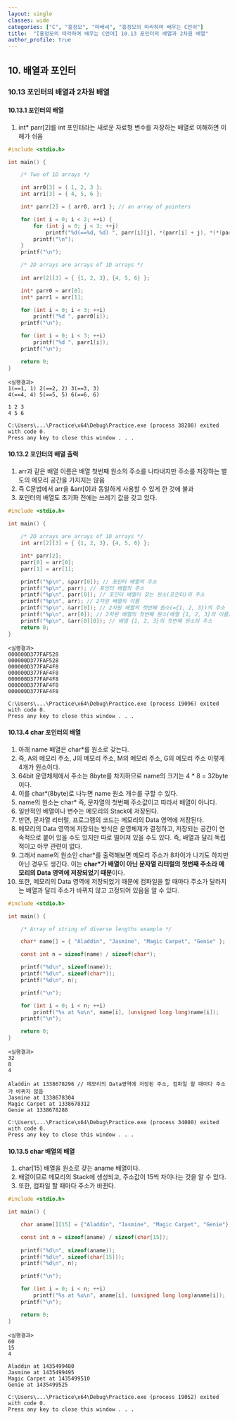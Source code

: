 ```yaml
---
layout: single
classes: wide
categories: ["C", "홍정모", "따배씨", "홍정모의 따라하며 배우는 C언어"]
title:  "[홍정모의 따라하며 배우는 C언어] 10.13 포인터의 배열과 2차원 배열"
author_profile: true
---
```


## 10. 배열과 포인터

### 10.13 포인터의 배열과 2차원 배열

#### 10.13.1 포인터의 배열

1. int* parr[2]를 int 포인터라는 새로운 자료형 변수를 저장하는 배열로 이해하면 이해가 쉬움

```c
#include <stdio.h>

int main() {

	/* Two of 1D arrays */

	int arr0[3] = { 1, 2, 3 };
	int arr1[3] = { 4, 5, 6 };

	int* parr[2] = { arr0, arr1 }; // an array of pointers

	for (int i = 0; i < 2; ++i) {
		for (int j = 0; j < 3; ++j)
			printf("%d(==%d, %d) ", parr[i][j], *(parr[i] + j), *(*(parr + i) + j)); // == (*(parr + i))[j]
		printf("\n");
	}
	printf("\n");

	/* 2D arrays are arrays of 1D arrays */
    
	int arr[2][3] = { {1, 2, 3}, {4, 5, 6} };

	int* parr0 = arr[0];
	int* parr1 = arr[1];

	for (int i = 0; i < 3; ++i)
		printf("%d ", parr0[i]);
	printf("\n");

	for (int i = 0; i < 3; ++i)
		printf("%d ", parr1[i]);
	printf("\n");

	return 0;
}
```
```
<실행결과>
1(==1, 1) 2(==2, 2) 3(==3, 3)
4(==4, 4) 5(==5, 5) 6(==6, 6)

1 2 3
4 5 6

C:\Users\...\Practice\x64\Debug\Practice.exe (process 38208) exited with code 0.
Press any key to close this window . . .
```

#### 10.13.2 포인터의 배열 출력

1. arr과 같은 배열 이름은 배열 첫번째 원소의 주소를 나타내지만 주소를 저장하는 별도의 메모리 공간을 가지지는 않음
2. 즉 C문법에서 arr을 &arr[0]과 동일하게 사용할 수 있게 한 것에 불과
3. 포인터의 배열도 초기화 전에는 쓰레기 값을 갖고 있다.

```c
#include <stdio.h>

int main() {
    
	/* 2D arrays are arrays of 1D arrays */
	int arr[2][3] = { {1, 2, 3}, {4, 5, 6} };

	int* parr[2];
	parr[0] = arr[0];
	parr[1] = arr[1];

	printf("%p\n", &parr[0]); // 포인터 배열의 주소
	printf("%p\n", parr); // 포인터 배열의 주소
	printf("%p\n", parr[0]); // 포인터 배열이 갖는 원소(포인터)의 주소
	printf("%p\n", arr); // 2차원 배열의 이름
	printf("%p\n", &arr[0]); // 2차원 배열의 첫번째 원소(={1, 2, 3})의 주소
	printf("%p\n", arr[0]); // 2차원 배열의 첫번째 원소(배열 {1, 2, 3}의 이름)
	printf("%p\n", &arr[0][0]); // 배열 {1, 2, 3}의 첫번째 원소의 주소
	return 0;
}
```
```
<실행결과>
000000D377FAF528
000000D377FAF528
000000D377FAF4F8
000000D377FAF4F8
000000D377FAF4F8
000000D377FAF4F8
000000D377FAF4F8

C:\Users\...\Practice\x64\Debug\Practice.exe (process 19096) exited with code 0.
Press any key to close this window . . .
```

#### 10.13.4 char 포인터의 배열

1. 아래 name 배열은 char*를 원소로 갖는다.
2. 즉, A의 메모리 주소, J의 메모리 주소, M의 메모리 주소, G의 메모리 주소 이렇게 4개가 원소이다.
3. 64bit 운영체제에서 주소는 8byte를 차지하므로 name의 크기는 4 * 8 = 32byte이다.
4. 이를 char*(8byte)로 나누면 name 원소 개수를 구할 수 있다.
5. name의 원소는 char* 즉, 문자열의 첫번째 주소값이고 따라서 배열이 아니다.
6. 일반적인 배열이나 변수는 메모리의 Stack에 저장된다.
7. 반면, 문자열 리터럴, 프로그램의 코드는 메모리의 Data 영역에 저장된다. 
8. 메모리의 Data 영역에 저장되는 방식은 운영체제가 결정하고, 저장되는 공간이 연속적으로 붙어 있을 수도 있지만 따로 떨어져 있을 수도 있다. 즉, 배열과 달리 독립적이고 아무 관련이 없다.
9. 그래서 name의 원소인 char\*를 출력해보면 메모리 주소가 8차이가 나기도 하지만 아닌 경우도 생긴다. 이는 **char\*가 배열이 아닌 문자열 리터럴의 첫번째 주소라 메모리의 Data 영역에 저장되었기 때문**이다.
10. 또한, 메모리의 Data 영역에 저장되었기 때문에 컴파일을 할 때마다 주소가 달라지는 배열과 달리 주소가 바뀌지 않고 고정되어 있음을 알 수 있다.

```c
#include <stdio.h>

int main() {

	/* Array of string of diverse lengths example */

	char* name[] = { "Aladdin", "Jasmine", "Magic Carpet", "Genie" };

	const int n = sizeof(name) / sizeof(char*);

	printf("%d\n", sizeof(name));
	printf("%d\n", sizeof(char*));
	printf("%d\n", n);

	printf("\n");

	for (int i = 0; i < n; ++i)
		printf("%s at %u\n", name[i], (unsigned long long)name[i]);
	printf("\n");

	return 0;
}
```
```
<실행결과>
32
8
4

Aladdin at 1338678296 // 메모리의 Data영역에 저장된 주소, 컴파일 할 때마다 주소가 바뀌지 않음
Jasmine at 1338678304
Magic Carpet at 1338678312
Genie at 1338678288

C:\Users\...\Practice\x64\Debug\Practice.exe (process 34080) exited with code 0.
Press any key to close this window . . .
```

#### 10.13.5 char 배열의 배열

1. char[15] 배열을 원소로 갖는 aname 배열이다.
2. 배열이므로 메모리의 Stack에 생성되고, 주소값이 15씩 차이나는 것을 알 수 있다.
3. 또한, 컴파일 할 때마다 주소가 바뀐다.

```c
#include <stdio.h>

int main() {

	char aname[][15] = {"Aladdin", "Jasmine", "Magic Carpet", "Genie"};

	const int n = sizeof(aname) / sizeof(char[15]);
    
	printf("%d\n", sizeof(aname));
	printf("%d\n", sizeof(char[15]));
	printf("%d\n", n);

	printf("\n");

	for (int i = 0; i < n; ++i)
		printf("%s at %u\n", aname[i], (unsigned long long)aname[i]);
	printf("\n");

	return 0;
}
```
```
<실행결과>
60
15
4

Aladdin at 1435499480
Jasmine at 1435499495
Magic Carpet at 1435499510
Genie at 1435499525

C:\Users\...\Practice\x64\Debug\Practice.exe (process 19052) exited with code 0.
Press any key to close this window . . .
```
